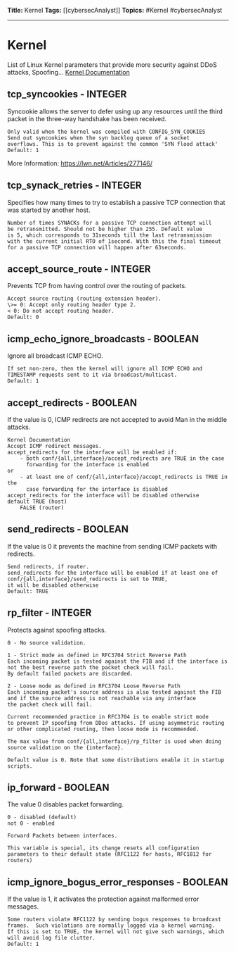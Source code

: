 **Title:** Kernel
**Tags:** [[cybersecAnalyst]]
**Topics:** #Kernel #cybersecAnalyst 

---
# Kernel
List of Linux Kernel parameters that provide more security against DDoS attacks, Spoofing...
[Kernel Documentation](https://www.kernel.org/doc/Documentation/networking/ip-sysctl.txt)

## tcp_syncookies - INTEGER
Syncookie allows the server to defer using up any resources until the third packet in the three-way handshake has been received.

```ad-info
Only valid when the kernel was compiled with CONFIG_SYN_COOKIES
Send out syncookies when the syn backlog queue of a socket
overflows. This is to prevent against the common 'SYN flood attack'
Default: 1
```
More Information: https://lwn.net/Articles/277146/

## tcp_synack_retries - INTEGER
Specifies how many times to try to establish a passive TCP connection that was started by another host.

```ad-info
Number of times SYNACKs for a passive TCP connection attempt will
be retransmitted. Should not be higher than 255. Default value
is 5, which corresponds to 31seconds till the last retransmission
with the current initial RTO of 1second. With this the final timeout
for a passive TCP connection will happen after 63seconds.
```

## accept_source_route - INTEGER
Prevents TCP from having control over the routing of packets.

```ad-info
Accept source routing (routing extension header).
\>= 0: Accept only routing header type 2.
< 0: Do not accept routing header.
Default: 0
```

## icmp_echo_ignore_broadcasts - BOOLEAN
Ignore all broadcast ICMP ECHO.

```ad-info
If set non-zero, then the kernel will ignore all ICMP ECHO and
TIMESTAMP requests sent to it via broadcast/multicast.
Default: 1
```

## accept_redirects - BOOLEAN
If the value is 0, ICMP redirects are not accepted to avoid Man in the middle attacks.

```ad-info
Kernel Documentation
Accept ICMP redirect messages.
accept_redirects for the interface will be enabled if:
	- both conf/{all,interface}/accept_redirects are TRUE in the case
	  forwarding for the interface is enabled
or
	- at least one of conf/{all,interface}/accept_redirects is TRUE in the
	  case forwarding for the interface is disabled
accept_redirects for the interface will be disabled otherwise
default TRUE (host)
	FALSE (router)
```

## send_redirects - BOOLEAN
If the value is 0 it prevents the machine from sending ICMP packets with redirects.

```ad-info
Send redirects, if router.
send_redirects for the interface will be enabled if at least one of
conf/{all,interface}/send_redirects is set to TRUE,
it will be disabled otherwise
Default: TRUE
```

## rp_filter - INTEGER
Protects against spoofing attacks.

```ad-info
0 - No source validation.	

1 - Strict mode as defined in RFC3704 Strict Reverse Path
Each incoming packet is tested against the FIB and if the interface is not the best reverse path the packet check will fail.
By default failed packets are discarded.

2 - Loose mode as defined in RFC3704 Loose Reverse Path
Each incoming packet's source address is also tested against the FIB
and if the source address is not reachable via any interface
the packet check will fail.

Current recommended practice in RFC3704 is to enable strict mode
to prevent IP spoofing from DDos attacks. If using asymmetric routing
or other complicated routing, then loose mode is recommended.

The max value from conf/{all,interface}/rp_filter is used when doing source validation on the {interface}.

Default value is 0. Note that some distributions enable it in startup scripts.
```

## ip_forward - BOOLEAN
The value 0 disables packet forwarding.

```ad-info
0 - disabled (default)
not 0 - enabled

Forward Packets between interfaces.

This variable is special, its change resets all configuration parameters to their default state (RFC1122 for hosts, RFC1812 for routers)
```

## icmp_ignore_bogus_error_responses -  BOOLEAN
If the value is 1, it activates the protection against malformed error messages.

```ad-info
Some routers violate RFC1122 by sending bogus responses to broadcast
frames.  Such violations are normally logged via a kernel warning.
If this is set to TRUE, the kernel will not give such warnings, which
will avoid log file clutter.
Default: 1
```

